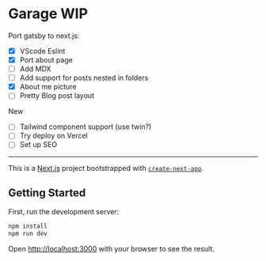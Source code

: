 # Garage WIP

Port gatsby to next.js:

- [x] VScode Eslint
- [x] Port about page
- [ ] Add MDX
- [ ] Add support for posts nested in folders
- [x] About me picture
- [ ] Pretty Blog post layout

New

- [ ] Tailwind component support (use twin?)
- [ ] Try deploy on Vercel
- [ ] Set up SEO

---

This is a [Next.js](https://nextjs.org/) project bootstrapped with [`create-next-app`](https://github.com/vercel/next.js/tree/canary/packages/create-next-app).

## Getting Started

First, run the development server:

```bash
npm install
npm run dev
```

Open [http://localhost:3000](http://localhost:3000) with your browser to see the result.

